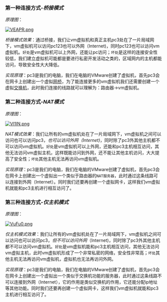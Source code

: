 ### 第一种连接方式-*桥接模式*

*原理图*：

[![VEAPR.png](https://s1.328888.xyz/2022/09/24/VEAPR.png)](https://imgloc.com/i/VEAPR)

*桥接模式效果*：通过桥接，我们让vm虚拟机和真正主机pc3处在了一片局域网下，vm虚拟机可以访问pc123也可以外网（Internet)，同时pc123也可以访问vm虚拟机。`好处`是vm虚拟机可以上外网，还能让pc访问；`坏处`是这样的连接安全性较低，我们建立虚拟机可能都是要进行私密开发活动之类的，区域网内的主机都能访问，导致安全性大大降低。

*实现原理*：pc3是我们的电脑，我们在电脑的VMware创建了虚拟机，首先pc3会在网卡上创建出一个虚拟[网桥](https://baike.baidu.com/item/%E7%BD%91%E6%A1%A5/99310)，为了能连接更多的vm虚拟机我们还需要创建一个虚拟[交换机](https://baike.baidu.com/item/%E4%BA%A4%E6%8D%A2%E6%9C%BA?fromModule=lemma_search-box)，此时我们连接的线路就可以理解为：路由器->vm虚拟机。

### 第二种连接方式-*NAT模式*

*原理图*：

[![Vl1lN.png](https://s1.328888.xyz/2022/09/24/Vl1lN.png)](https://imgloc.com/i/Vl1lN)

*NAT模式效果*：我们让所有的vm虚拟机处在了一片局域网下，vm虚拟机之间可以访问也可以访问pc3，*也可以访问外网（Internet)*，同时除了pc3外其他主机都不可以访问vm虚拟机。`好处`是vm虚拟机可以上外网，还能和pc3主机相互访问，其他无法访问vm虚拟主机，这样既能访问到外网，还不能让其他主机访问，大大提高了安全性；`坏处`其他主机无法再访问vm虚拟机。

*实现原理*：pc3是我们的电脑，我们在电脑的VMware创建了虚拟机，首先pc3会在网卡上创建出一个虚拟出一个类似于路由器的`NAT服务器`，此时通过这条线路可以连接到外网（Internet）。同时我们还要再创建一个虚拟网卡，这样我们vm虚拟机就能和pc3主机进行相互访问了。

### 第三种连接方式-*仅主机模式*

*原理图*：

[![VuFu0.png](https://s1.328888.xyz/2022/09/24/VuFu0.png)](https://imgloc.com/i/VuFu0)

*仅主机模式效果*：我们让所有的vm虚拟机处在了一片局域网下，vm虚拟机之间可以访问也可以访问pc3，*但不可以访问外网*（Internet)，同时除了pc3外其他主机都不可以访问vm虚拟机。`好处`是vm虚拟机能和pc3主机相互访问，其他无法访问vm虚拟主机，此时vm虚拟机形成了一个非常私密的网络，安全性非常高；`坏处`其他主机无法再访问vm虚拟机，虚拟机也无法再访问外网。

*实现原理*：pc3是我们的电脑，我们在电脑的VMware创建了虚拟机，首先pc3会在网卡上创建出一个虚拟出一个类似于交换机功能的服务器，此时通过这条线路不可以连接到外网（Internet），它的作用是类似交换机的作用，它还能分配ip地址等其他功能。同时我们还要再创建一个虚拟网卡，这样我们vm虚拟机就能和pc3主机进行相互访问了。